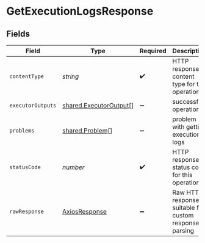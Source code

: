 # GetExecutionLogsResponse


## Fields

| Field                                                            | Type                                                             | Required                                                         | Description                                                      |
| ---------------------------------------------------------------- | ---------------------------------------------------------------- | ---------------------------------------------------------------- | ---------------------------------------------------------------- |
| `contentType`                                                    | *string*                                                         | :heavy_check_mark:                                               | HTTP response content type for this operation                    |
| `executorOutputs`                                                | [shared.ExecutorOutput](../../models/shared/executoroutput.md)[] | :heavy_minus_sign:                                               | successful operation                                             |
| `problems`                                                       | [shared.Problem](../../models/shared/problem.md)[]               | :heavy_minus_sign:                                               | problem with getting execution's logs                            |
| `statusCode`                                                     | *number*                                                         | :heavy_check_mark:                                               | HTTP response status code for this operation                     |
| `rawResponse`                                                    | [AxiosResponse](https://axios-http.com/docs/res_schema)          | :heavy_minus_sign:                                               | Raw HTTP response; suitable for custom response parsing          |